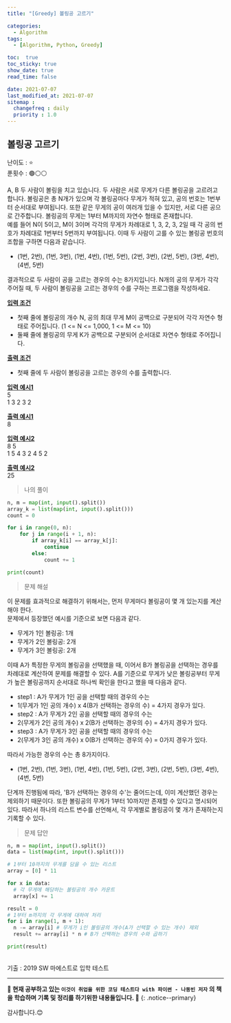 ```yaml
---
title: "[Greedy] 볼링공 고르기"

categories:
  - Algorithm
tags:
  - [Algorithm, Python, Greedy]

toc:  true
toc_sticky: true
show_date: true
read_time: false

date: 2021-07-07
last_modified_at: 2021-07-07
sitemap :
  changefreq : daily
  priority : 1.0
---
```


## 볼링공 고르기  

난이도 : ⭐  
푼횟수 : 🟢⚪⚪  

A, B 두 사람이 볼링을 치고 있습니다. 두 사람은 서로 무게가 다른 볼링공을 고르려고 합니다. 볼링공은 총 N개가 있으며 각 볼링공마다 무게가 적혀 있고, 공의 번호는 1번부터 순서대로 부여됩니다. 또한 같은 무게의 공이 여러개 있을 수 있지만, 서로 다른 공으로 간주합니다. 볼링공의 무게는 1부터 M까지의 자연수 형태로 존재합니다.  
예를 들어 N이 5이고, M이 3이며 각각의 무게가 차례대로 1, 3, 2, 3, 2일 때 각 공의 번호가 차례대로 1번부터 5번까지 부여됩니다. 이때 두 사람이 고를 수 있는 볼링공 번호의 조합을 구하면 다음과 같습니다.  

- (1번, 2번), (1번, 3번), (1번, 4번), (1번, 5번), (2번, 3번), (2번, 5번), (3번, 4번), (4번, 5번)  

결과적으로 두 사람이 공을 고르는 경우의 수는 8가지입니다. N개의 공의 무게가 각각 주어질 때, 두 사람이 볼링공을 고르는 경우의 수를 구하는 프로그램을 작성하세요.  

**<u>입력 조건</u>**  
- 첫째 줄에 볼링공의 개수 N, 공의 최대 무게 M이 공백으로 구분되어 각각 자연수 형태로 주어집니다. (1 <= N <= 1,000, 1 <= M <= 10)  
- 둘째 줄에 볼링공의 무게 K가 공백으로 구분되어 순서대로 자연수 형태로 주어집니다.  

**<u>출력 조건</u>**  
- 첫째 줄에 두 사람이 볼링공을 고르는 경우의 수를 출력합니다.  

**<u>입력 예시1</u>**  
5  
1 3 2 3 2  

**<u>출력 예시1</u>**  
8  

**<u>입력 예시2</u>**  
8 5  
1 5 4 3 2 4 5 2  

**<u>출력 예시2</u>**  
25  

> 나의 풀이  

```python
n, m = map(int, input().split())
array_k = list(map(int, input().split()))
count = 0

for i in range(0, n):
    for j in range(i + 1, n):
        if array_k[i] == array_k[j]:
            continue
        else:
            count += 1

print(count)
```

> 문제 해설  

이 문제를 효과적으로 해결하기 위해서는, 먼저 무게마다 볼링공이 몇 개 있는지를 계산해야 한다.  
문제에서 등장했던 예시를 기준으로 보면 다음과 같다.  
- 무게가 1인 볼링공: 1개  
- 무게가 2인 볼링공: 2개  
- 무게가 3인 볼링공: 2개  

이때 A가 특정한 무게의 볼링공을 선택했을 때, 이어서 B가 볼링공을 선택하는 경우를 차례대로 계산하여 문제를 해결할 수 있다. A를 기준으로 무게가 낮은 볼링공부터 무게가 높은 볼링공까지 순서대로 하나씩 확인을 한다고 했을 때 다음과 같다.  

- step1 : A가 무게가 1인 공을 선택할 때의 경우의 수는  
- 1(무게가 1인 공의 개수) x 4(B가 선택하는 경우의 수) = 4가지 경우가 있다.  
- step2 : A가 무게가 2인 공을 선택할 때의 경우의 수는  
- 2(무게가 2인 공의 개수) x 2(B가 선택하는 경우의 수) = 4가지 경우가 있다.  
- step3 : A가 무게가 3인 공을 선택할 때의 경우의 수는  
- 2(무게가 3인 공의 개수) x 0(B가 선택하는 경우의 수) = 0가지 경우가 있다.  

따라서 가능한 경우의 수는 총 8가지이다.  
- (1번, 2번), (1번, 3번), (1번, 4번), (1번, 5번), (2번, 3번), (2번, 5번), (3번, 4번), (4번, 5번)  

단계까 진행됨에 따라, 'B가 선택하는 경우의 수'는 줄어드는데, 이미 계산했던 경우는 제외하기 때문이다. 또한 볼링공의 무게가 1부터 10까지만 존재할 수 있다고 명시되어 있다. 따라서 하나의 리스트 변수를 선언해서, 각 무게별로 볼링공이 몇 개가 존재하는지 기록할 수 있다.  

> 문제 답안  

```python
n, m = map(int, input().split())
data = list(map(int, input().split()))

# 1부터 10까지의 무게를 담을 수 있는 리스트
array = [0] * 11

for x in data:
  # 각 무게에 해당하는 볼링공의 개수 카운트
  array[x] += 1

result = 0
# 1부터 m까지의 각 무게에 대하여 처리
for i in range(1, m + 1):
  n -= array[i] # 무게가 i인 볼링공의 개수(A가 선택할 수 있는 개수) 제외
  result += array[i] * n # B가 선택하는 경우의 수와 곱하기

print(result)
```

<br>
기출 : 2019 SW 마에스트로 입학 테스트  

---
**🐢 현재 공부하고 있는 `이것이 취업을 위한 코딩 테스트다 with 파이썬 - 나동빈 저자` 의 책을 학습하며 기록 및 정리를 하기위한 내용들입니다. 🐢**
{: .notice--primary}

감사합니다.😊
